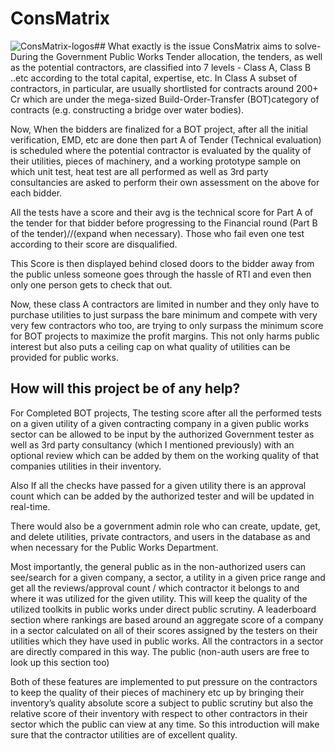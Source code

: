 # ConsMatrix
![ConsMatrix-logos](https://user-images.githubusercontent.com/96020697/185649844-082950aa-23e7-4d15-80fa-1e2bde936f63.jpeg)## What exactly is the issue ConsMatrix aims to solve- 
During the Government Public Works Tender allocation, the tenders, as well as the potential contractors, are classified into 7 levels - Class A, Class B ..etc according to the total capital, expertise, etc. In Class A subset of contractors, in particular, are usually shortlisted for contracts around 200+ Cr which are under the mega-sized Build-Order-Transfer (BOT)category of contracts (e.g. constructing a bridge over water bodies).

Now, When the bidders are finalized for a BOT project, after all the initial verification, EMD, etc are done then part A of Tender (Technical evaluation) is scheduled where the potential contractor is evaluated by the quality of their utilities, pieces of machinery, and a working prototype sample on which unit test, heat test are all performed as well as 3rd party consultancies are asked to perform their own assessment on the above for each bidder.

All the tests have a score and their avg is the technical score for Part A of the tender for that bidder before progressing to the Financial round (Part B of the tender)//(expand when necessary). Those who fail even one test according to their score are disqualified. 

This Score is then displayed behind closed doors to the bidder away from the public unless someone goes through the hassle of RTI and even then only one person gets to check that out. 

Now, these class A contractors are limited in number and they only have to purchase utilities to just surpass the bare minimum and compete with very very few contractors who too, are trying to only surpass the minimum score for BOT projects to maximize the profit margins. This not only harms public interest but also puts a ceiling cap on what quality of utilities can be provided for public works.

## How will this project be of any help?

For Completed BOT projects, The testing score after all the performed tests on a given utility of a given contracting company in a given public works sector can be allowed to be input by the authorized Government tester as well as 3rd party consultancy (which I mentioned previously) with an optional review which can be added by them on the working quality of that companies utilities in their inventory. 

Also If all the checks have passed for a given utility there is an approval count which can be added by the authorized tester and will be updated in real-time.

There would also be a government admin role who can create, update, get, and delete utilities, private contractors, and users in the database as and when necessary for the Public Works Department. 


Most importantly, the general public as in the non-authorized users can see/search for a given company, a sector, a utility in a given price range and get all the reviews/approval count / which contractor it belongs to and where it was utilized for the given utility. This will keep the quality of the utilized toolkits in public works under direct public scrutiny. 
A leaderboard section where rankings are based around an aggregate score of a company in a sector calculated on all of their scores assigned by the testers on their utilities which they have used in public works. All the contractors in a sector are directly compared in this way. The public (non-auth users are free to look up this section too)


Both of these features are implemented to put pressure on the contractors to keep the quality of their pieces of machinery etc up by bringing their inventory’s quality absolute score a subject to public scrutiny but also the relative score of their inventory with respect to other contractors in their sector which the public can view at any time. So this introduction will make sure that the contractor utilities are of excellent quality. 
